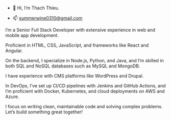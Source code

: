 - 👋 Hi, I’m Thach Thieu.

- 📫 summerwine0310@gmail.com

I’m a Senior Full Stack Developer with extensive experience in web and mobile app development.

Proficient in HTML, CSS, JavaScript, and frameworks like React and Angular.

On the backend, I specialize in Node.js, Python, and Java, and I’m skilled in both SQL and NoSQL databases such as MySQL and MongoDB.

I have experience with CMS platforms like WordPress and Drupal.

In DevOps, I’ve set up CI/CD pipelines with Jenkins and GitHub Actions, and I’m proficient with Docker, Kubernetes, and cloud deployments on AWS and Azure.

I focus on writing clean, maintainable code and solving complex problems. Let’s build something great together!

